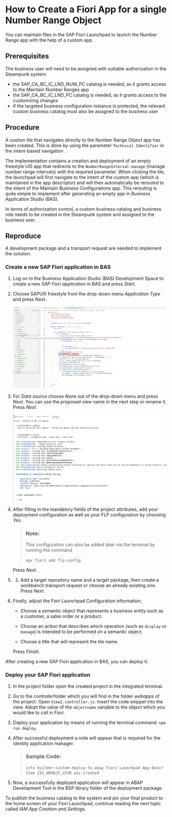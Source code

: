 <!-- loioc57cae7f62d84107aa6ccbab36663535 -->

# How to Create a Fiori App for a single Number Range Object

You can maintain files in the SAP Fiori Launchpad to launch the Number Range app with the help of a custom app.



<a name="loioc57cae7f62d84107aa6ccbab36663535__section_zk4_lbh_fxb"/>

## Prerequisites

The business user will need to be assigned with suitable authorization in the Steampunk system:

-   the SAP\_CA\_BC\_IC\_LND\_NUM\_PC catalog is needed, as it grants access to the Maintain Number Ranges app
-   the SAP\_CA\_BC\_IC\_LND\_PC catalog is needed, as it grants access to the customizing changes
-   if the targeted business configuration instance is protected, the relevant custom business catalog must also be assigned to the business user



<a name="loioc57cae7f62d84107aa6ccbab36663535__section_h3p_sbh_fxb"/>

## Procedure

A custom tile that navigates directly to the Number Range Object app has been created. This is done by using the parameter `Technical Identifier` in the intent-based navigation .

The implementation contains a creation and deployment of an empty freestyle UI5 app that redirects to the `NumberRangeInterval-manage` \(manage number range intervals\) with the required parameter. When clicking the tile, the launchpad will first navigate to the intent of the custom app \(which is maintained in the app descriptor\) and will then automatically be rerouted to the intent of the Maintain Business Configurations app. This rerouting is quite simple to implement after generating an empty app in Business Application Studio \(BAS\).

In terms of authorization control, a custom business catalog and business role needs to be created in the Steampunk system and assigned to the business user.



<a name="loioc57cae7f62d84107aa6ccbab36663535__section_qg3_5bh_fxb"/>

## Reproduce

A development package and a transport request are needed to implement the solution.



### Create a new SAP Fiori application in BAS

1.  Log on to the Business Application Studio \(BAS\) Development Space to create a new *SAP Fiori application* in BAS and press *Start*.

2.  Choose SAPUI5 freestyle from the drop-down menu *Application Type* and press *Next*.

     ![](images/controller_e4f5be1.png) 

3.  For *Data source* choose *None* out of the drop-down menu and press *Next*. You can use the proposed view name in the next step or rename it. Press *Next*.

     ![](images/deploy_8984fb5.png) 

4.  After filling in the mandatory fields of the project attributes, add your deployment configuration as well as your FLP configuration by choosing *Yes*.

    > ### Note:  
    > This configuration can also be added later via the terminal by running the command
    > 
    > `npx fiori add flp-config`

    Press *Next*.

5.  1.  Add a target repository name and a target package, then create a workbench transport request or choose an already existing one. Press *Next*.

6.  Finally, adjust the Fiori Launchpad Configuration information:

    -   Choose a semantic object that represents a business entity such as a customer, a sales order or a product.

    -   Choose an action that describes which operation \(such as `display` or `manage`\) is intended to be performed on a semantic object.

    -   Choose a title that will represent the tile name.


    Press *Finish*.


After creating a new SAP Fiori application in BAS, you can deploy it.



### Deploy your SAP Fiori application

1.  In the project folder open the created project in the integrated terminal.

2.  Go to the *controller*folder which you will find in the folder *webapps* of the project. Open `View1.controller.js`. Insert the code snippet into the view. Adopt the value of the `objectname` variable to the object which you would like to call in Fiori.

3.  Deploy your application by means of running the terminal command: `npm run deploy`.

4.  After successful deployment a note will appear that is required for the identity application manager.

    > ### Sample Code:  
    > ```
    > info builder:custom deploy-to-abap Fiori Launchpad App Descr Item ZIG_NROBJ5_UI5R was created
    > ```

5.  Now, a successfully deployed application will appear in ABAP Development Tool in the BSP library folder of the deployment package.


To publish the business catalog to the system and pin your final product to the home screen of your Fiori Launchpad, continue reading the next topic called *IAM App Creation and Settings*.

